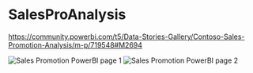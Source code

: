 # SalesProAnalysis
https://community.powerbi.com/t5/Data-Stories-Gallery/Contoso-Sales-Promotion-Analysis/m-p/719548#M2694

![Sales Promotion PowerBI page 1](https://user-images.githubusercontent.com/18519663/58937207-9af89480-8726-11e9-8ef9-e79c561cf001.png)
![Sales Promotion PowerBI page 2](https://user-images.githubusercontent.com/18519663/58937208-9af89480-8726-11e9-9bb8-570238e757a6.png)
